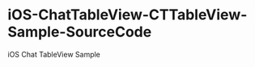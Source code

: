 iOS-ChatTableView-CTTableView-Sample-SourceCode
===============================================

iOS Chat TableView Sample
